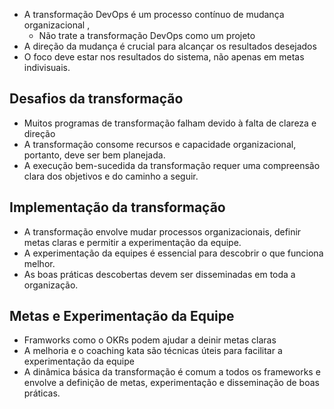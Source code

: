 
-  A transformação DevOps é um processo contínuo de mudança organizacional ,
	- Não trate a transformação DevOps como um projeto
- A direção da mudança é crucial para alcançar os resultados desejados
- O foco deve estar nos resultados do sistema, não apenas em metas indivisuais.

## Desafios da transformação

- Muitos programas de transformação falham devido à falta de clareza e direção
- A transformação consome recursos e capacidade organizacional, portanto, deve ser bem planejada.
- A execução bem-sucedida da transformação requer uma compreensão clara dos objetivos e do caminho a seguir.

## Implementação da transformação

- A transformação envolve mudar processos organizacionais, definir metas claras e permitir a experimentação da equipe.
- A experimentação da equipes é essencial para descobrir o que funciona melhor.
- As boas práticas descobertas devem ser disseminadas em toda a organização.

## Metas e Experimentação da Equipe

- Framworks como o OKRs podem ajudar a deinir metas claras
- A melhoria e o coaching kata são técnicas úteis para facilitar a experimentação da equipe
- A dinâmica básica da transformação é comum a todos os frameworks e envolve a definição de metas, experimentação e disseminação de boas práticas.
